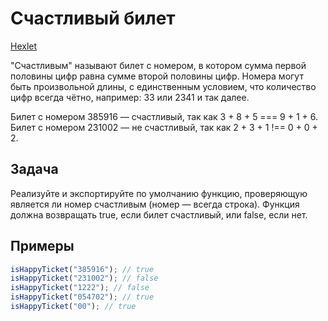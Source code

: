 # Счастливый билет

[Hexlet](https://ru.hexlet.io/challenges/intro_to_programming_happy_ticket_exercise)

"Счастливым" называют билет с номером, в котором сумма первой половины цифр равна сумме второй половины цифр. Номера могут быть произвольной длины, с единственным условием, что количество цифр всегда чётно, например: 33 или 2341 и так далее.

Билет с номером 385916 — счастливый, так как 3 + 8 + 5 === 9 + 1 + 6.<br>
Билет с номером 231002 — не счастливый, так как 2 + 3 + 1 !== 0 + 0 + 2.

## Задача

Реализуйте и экспортируйте по умолчанию функцию, проверяющую является ли номер счастливым (номер — всегда строка). Функция должна возвращать true, если билет счастливый, или false, если нет.

## Примеры

```js
isHappyTicket("385916"); // true
isHappyTicket("231002"); // false
isHappyTicket("1222"); // false
isHappyTicket("054702"); // true
isHappyTicket("00"); // true
```
